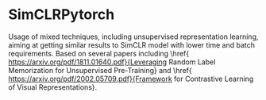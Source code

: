 # SimCLRPytorch
Usage of mixed techniques, including unsupervised representation learning, aiming at getting similar results to SimCLR model with lower time and batch requirements. Based on several papers including \href{ https://arxiv.org/pdf/1811.01640.pdf}{Leveraging Random Label Memorization for Unsupervised Pre-Training} and \href{ https://arxiv.org/pdf/2002.05709.pdf}{Framework for Contrastive Learning of Visual Representations}.
